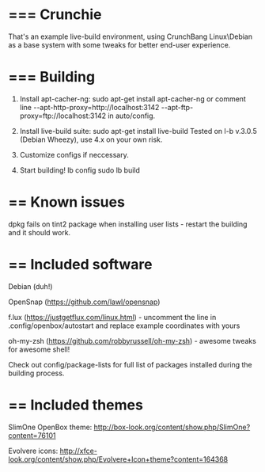 ===
Crunchie
===

That's an example live-build environment, using CrunchBang Linux\Debian as a base system with some tweaks
for better end-user experience.

===
Building
===
1. Install apt-cacher-ng:
    sudo apt-get install apt-cacher-ng
or comment line
    --apt-http-proxy=http://localhost:3142 --apt-ftp-proxy=ftp://localhost:3142
in auto/config.

2. Install live-build suite:
    sudo apt-get install live-build
Tested on l-b v.3.0.5 (Debian Wheezy), use 4.x on your own risk.

3. Customize configs if neccessary.

4. Start building!
    lb config
    sudo lb build

==
Known issues
==
dpkg fails on tint2 package when installing user lists - restart the building and it should work.

==
Included software
==
Debian (duh!)

OpenSnap (https://github.com/lawl/opensnap)

f.lux (https://justgetflux.com/linux.html) - uncomment the line in .config/openbox/autostart and replace example coordinates with yours

oh-my-zsh (https://github.com/robbyrussell/oh-my-zsh) - awesome tweaks for awesome shell!

Check out config/package-lists for full list of packages installed during the building process.

==
Included themes
==
SlimOne OpenBox theme: http://box-look.org/content/show.php/SlimOne?content=76101

Evolvere icons: http://xfce-look.org/content/show.php/Evolvere+Icon+theme?content=164368
